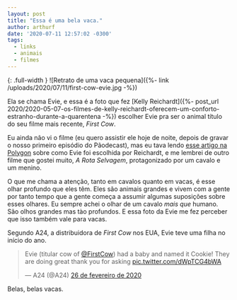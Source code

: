 ```yaml
---
layout: post
title: "Essa é uma bela vaca."
author: arthurf
date: '2020-07-11 12:57:02 -0300'
tags:
  - links
  - animais
  - filmes
---
```


{: .full-width }
![Retrato de uma vaca pequena]({%- link /uploads/2020/07/11/first-cow-evie.jpg -%})

Ela se chama Evie, e essa é a foto que fez [Kelly Reichardt]({%- post_url 2020/2020-05-07-os-filmes-de-kelly-reichardt-oferecem-um-conforto-estranho-durante-a-quarentena -%}) escolher Evie pra ser o animal título do seu filme mais recente, *First Cow*.

Eu ainda não vi o filme (eu quero assistir ele hoje de noite, depois de gravar o nosso primeiro episódio do Pãodecast), mas eu tava lendo [esse artigo na Polygon](https://www.polygon.com/2020/7/8/21316413/first-cow-cast-a24-evie-headshot-kelly-reichardt-cameo) sobre como Evie foi escolhida por Reichardt, e me lembrei de outro filme que gostei muito, _A Rota Selvagem_, protagonizado por um cavalo e um menino.

O que me chama a atenção, tanto em cavalos quanto em vacas, é esse olhar profundo que eles têm. Eles são animais grandes e vivem com a gente por tanto tempo que a gente começa a assumir algumas suposições sobre esses olhares. Eu sempre achei o olhar de um cavalo *mais que* humano. São olhos grandes mas tào profundos. E essa foto da Evie me fez perceber que isso também vale para vacas.

Segundo A24, a distribuidora de _First Cow_ nos EUA, Evie teve uma filha no início do ano.

<blockquote class="twitter-tweet" data-lang="pt" data-dnt="true"><p lang="en" dir="ltr">Evie (titular cow of <a href="https://twitter.com/FirstCow?ref_src=twsrc%5Etfw">@FirstCow</a>) had a baby and named it Cookie! They are doing great thank you for asking <a href="https://t.co/dWpTCG4bWA">pic.twitter.com/dWpTCG4bWA</a></p><p>&mdash; A24 (@A24) <a href="https://twitter.com/A24/status/1232747600027299843?ref_src=twsrc%5Etfw">26 de fevereiro de 2020</a></p></blockquote><script async src="https://platform.twitter.com/widgets.js"></script>

Belas, belas vacas.
